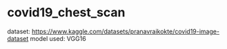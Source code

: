 # covid19_chest_scan
dataset: https://www.kaggle.com/datasets/pranavraikokte/covid19-image-dataset
model used: VGG16
